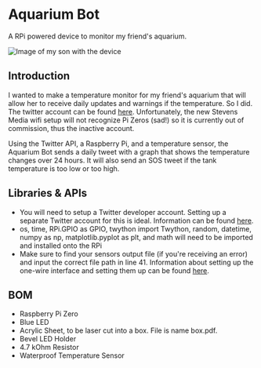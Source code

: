 # Aquarium Bot
A RPi powered device to monitor my friend's aquarium.

![Image of my son with the device](https://static.wixstatic.com/media/b6c492_c8d913bdd46f4f0b8f564870a7cf3da5~mv2_d_4032_3024_s_4_2.jpg/v1/fill/w_458,h_343,al_c,q_80,usm_0.66_1.00_0.01/77416181_475663866409673_198226640083563.webp)

## Introduction
I wanted to make a temperature monitor for my friend's aquarium that will allow her to receive daily updates and warnings if the temperature. So I did. The twitter account can be found [here](https://twitter.com/Soup19007731). Unfortunately, the new Stevens Media wifi setup will not recognize Pi Zeros (sad!) so it is currently out of commission, thus the inactive account.

Using the Twitter API, a Raspberry Pi, and a temperature sensor, the Aquarium Bot sends a daily tweet with a graph that shows the temperature changes over 24 hours. It will also send an SOS tweet if the tank temperature is too low or too high.

## Libraries & APIs
* You will need to setup a Twitter developer account. Setting up a separate Twitter account for this is ideal. Information can be found [here](https://developer.twitter.com/).
* os, time, RPi.GPIO as GPIO, twython import Twython, random, datetime, numpy as np, matplotlib.pyplot as plt, and math will need to be imported and installed onto the RPi
* Make sure to find your sensors output file (if you're receiving an error) and input the correct file path in line 41. Information about setting up the one-wire interface and setting them up can be found [here](https://www.raspberrypi-spy.co.uk/2018/02/enable-1-wire-interface-raspberry-pi/). 

## BOM
* Raspberry Pi Zero
* Blue LED
* Acrylic Sheet, to be laser cut into a box. File is name box.pdf.
* Bevel LED Holder 
* 4.7 kOhm Resistor
* Waterproof Temperature Sensor
